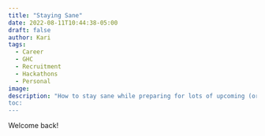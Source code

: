 ```yaml
---
title: "Staying Sane"
date: 2022-08-11T10:44:38-05:00
draft: false
author: Kari
tags:
  - Career
  - GHC
  - Recruitment
  - Hackathons
  - Personal
image:
description: "How to stay sane while preparing for lots of upcoming (or current) work
toc:
---
```

Welcome back!
